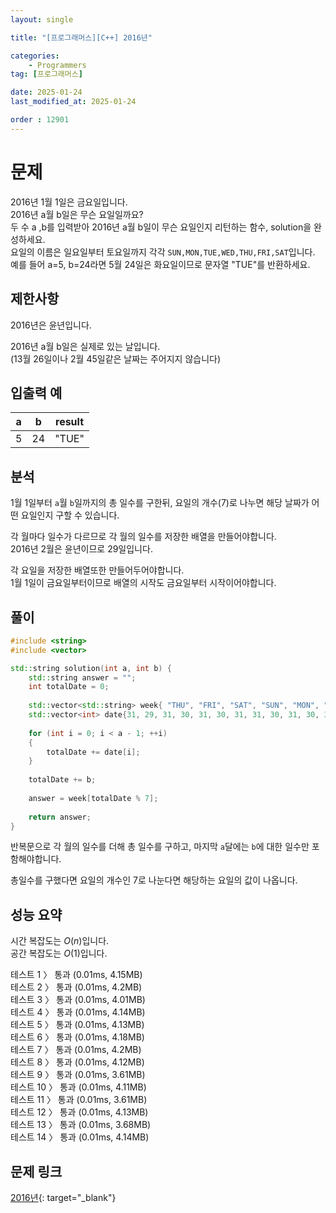 ```yaml
---
layout: single

title: "[프로그래머스][C++] 2016년"

categories:
    - Programmers
tag: [프로그래머스]

date: 2025-01-24
last_modified_at: 2025-01-24

order : 12901
---
```


# 문제

2016년 1월 1일은 금요일입니다.  
2016년 a월 b일은 무슨 요일일까요?  
두 수 a ,b를 입력받아 2016년 a월 b일이 무슨 요일인지 리턴하는 함수, solution을 완성하세요.  
요일의 이름은 일요일부터 토요일까지 각각 `SUN,MON,TUE,WED,THU,FRI,SAT`입니다.  
예를 들어 a=5, b=24라면 5월 24일은 화요일이므로 문자열 "TUE"를 반환하세요.

## 제한사항

2016년은 윤년입니다.

2016년 a월 b일은 실제로 있는 날입니다.  
(13월 26일이나 2월 45일같은 날짜는 주어지지 않습니다)

## 입출력 예

|a|b|result|
|---|---|---|
|5|24|"TUE"|

## 분석

1월 1일부터 `a`월 `b`일까지의 총 일수를 구한뒤, 요일의 개수(7)로 나누면 해당 날짜가 어떤 요일인지 구할 수 있습니다.

각 월마다 일수가 다르므로 각 월의 일수를 저장한 배열을 만들어야합니다.  
2016년 2월은 윤년이므로 29일입니다.

각 요일을 저장한 배열또한 만들어두어야합니다.  
1월 1일이 금요일부터이므로 배열의 시작도 금요일부터 시작이어야합니다.

## 풀이

```cpp
#include <string>
#include <vector>

std::string solution(int a, int b) {
    std::string answer = "";
    int totalDate = 0;
    
    std::vector<std::string> week{ "THU", "FRI", "SAT", "SUN", "MON", "TUE", "WED" };
    std::vector<int> date{31, 29, 31, 30, 31, 30, 31, 31, 30, 31, 30, 31};
    
    for (int i = 0; i < a - 1; ++i)
    {
        totalDate += date[i];
    }
    
    totalDate += b;
    
    answer = week[totalDate % 7];
    
    return answer;
}
```

반복문으로 각 월의 일수를 더해 총 일수를 구하고, 마지막 `a`달에는 `b`에 대한 일수만 포함해야합니다.

총일수를 구했다면 요일의 개수인 7로 나눈다면 해당하는 요일의 값이 나옵니다.

## 성능 요약

시간 복잡도는 $O(n)$입니다.  
공간 복잡도는 $O(1)$입니다.

테스트 1 〉 통과 (0.01ms, 4.15MB)  
테스트 2 〉 통과 (0.01ms, 4.2MB)  
테스트 3 〉 통과 (0.01ms, 4.01MB)  
테스트 4 〉 통과 (0.01ms, 4.14MB)  
테스트 5 〉 통과 (0.01ms, 4.13MB)  
테스트 6 〉 통과 (0.01ms, 4.18MB)  
테스트 7 〉 통과 (0.01ms, 4.2MB)  
테스트 8 〉 통과 (0.01ms, 4.12MB)  
테스트 9 〉 통과 (0.01ms, 3.61MB)  
테스트 10 〉 통과 (0.01ms, 4.11MB)  
테스트 11 〉 통과 (0.01ms, 3.61MB)  
테스트 12 〉 통과 (0.01ms, 4.13MB)  
테스트 13 〉 통과 (0.01ms, 3.68MB)  
테스트 14 〉 통과 (0.01ms, 4.14MB)

## 문제 링크

[2016년](https://school.programmers.co.kr/learn/courses/30/lessons/12901){: target="_blank"}